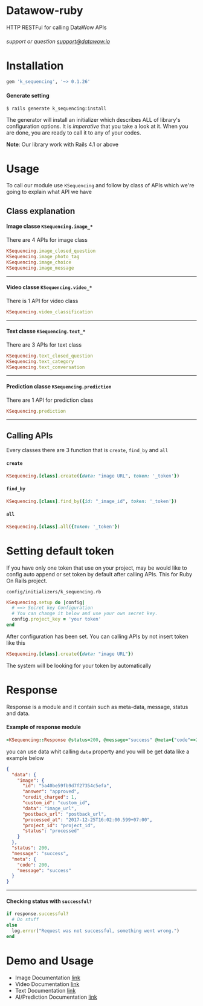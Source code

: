 # Datawow-ruby
  
HTTP RESTFul for calling DataWow APIs

###### support or question support@datawow.io

# Installation
```ruby
gem 'k_sequencing', '~> 0.1.26'
```

#### Generate setting

```console
$ rails generate k_sequencing:install
```
The generator will install an initializer which describes ALL of library's configuration options. It is *imperative* that you take a look at it. When you are done, you are ready to call it to any of your codes.

**Note**: Our library work with Rails 4.1 or above

# Usage

To call our module use `KSequencing` and follow by class of APIs which we're going to explain what API we have

## Class explanation
#### Image classe `KSequencing.image_*`
There are 4 APIs for image class

```ruby 
KSequencing.image_closed_question
KSequencing.image_photo_tag 
KSequencing.image_choice
KSequencing.image_message
```
---

#### Video classe `KSequencing.video_*`
There is 1 API for video class

```ruby 
KSequencing.video_classification
```
---
#### Text classe `KSequencing.text_*`
There are 3 APIs for text class

```ruby 
KSequencing.text_closed_question
KSequencing.text_category 
KSequencing.text_conversation
```
---

#### Prediction classe `KSequencing.prediction`
There are 1 API for prediction class

```ruby 
KSequencing.prediction
```
---
## Calling APIs 
Every classes there are 3 function that is `create`, `find_by` and `all`
#### `create`
```ruby
KSequencing.[class].create({data: "image URL", token: '_token'})
```

#### `find_by`
```ruby
KSequencing.[class].find_by({id: "_image_id", token: '_token'})
```

#### `all`
```ruby
KSequencing.[class].all({token: '_token'})
```

# Setting default token

If you have only one token that use on your project, may be would like to config auto append or set token by default after calling APIs. This for Ruby On Rails project. 

`config/initializers/k_sequencing.rb` 

```ruby 
KSequencing.setup do |config|
  # ==> Secret key Configuration
  # You can change it below and use your own secret key.
  config.project_key = 'your token'
end
```

After configuration has been set. You can calling APIs by not insert token like this
```ruby
KSequencing.[class].create({data: "image URL"})
```
The system will be looking for your token by automatically

# Response

Response is a module and it contain such as meta-data, message, status and data.
#### Example of response module
```ruby
<KSequencing::Response @status=200, @message="success" @meta={"code"=>200, "message"=>"success"}, @data={...}, />
```
you can use data whit calling `data` property and you will be get data like a example below

```json
{
  "data": {
    "image": {
      "id": "5a40be59fb9d7f27354c5efa",
      "answer": "approved",
      "credit_charged": 1,
      "custom_id": "custom_id",
      "data": "image_url",
      "postback_url": "postback_url",
      "processed_at": "2017-12-25T16:02:00.599+07:00",
      "project_id": "project_id",
      "status": "processed"
    }
  },
  "status": 200,
  "message": "success",
  "meta": {
    "code": 200,
    "message": "success"
  }
}
```
---
#### Checking status with `successful?`
```ruby
if response.successful?
  # Do stuff
else
  log.error("Request was not successful, something went wrong.")
end
```

# Demo and Usage
 - Image Documentation [link](README/image_docs.md)
 - Video Documentation [link](README/video_docs.md)
 - Text Documentation [link](README/text_docs.md)
 - AI/Prediction Documentation [link](README/ai_docs.md)

